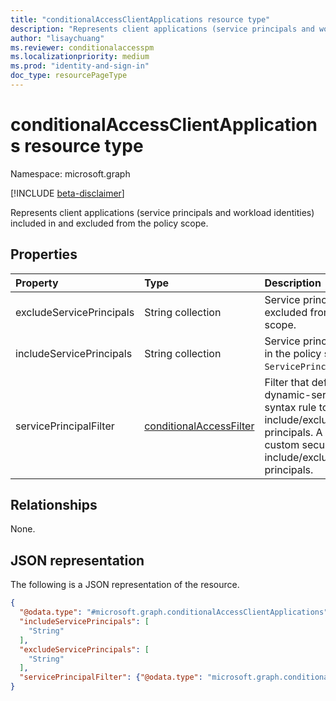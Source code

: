 ```yaml
---
title: "conditionalAccessClientApplications resource type"
description: "Represents client applications (service principals and workload identities) included in and excluded from the policy scope."
author: "lisaychuang"
ms.reviewer: conditionalaccesspm
ms.localizationpriority: medium
ms.prod: "identity-and-sign-in"
doc_type: resourcePageType
---
```


# conditionalAccessClientApplications resource type

Namespace: microsoft.graph

[!INCLUDE [beta-disclaimer](../../includes/beta-disclaimer.md)]

Represents client applications (service principals and workload identities) included in and excluded from the policy scope.

## Properties
|Property|Type|Description|
|:---|:---|:---|
|excludeServicePrincipals|String collection|Service principal IDs excluded from the policy scope.|
|includeServicePrincipals|String collection|Service principal IDs included in the policy scope, or `ServicePrincipalsInMyTenant`. |
|servicePrincipalFilter | [conditionalAccessFilter](conditionalaccessfilter.md) | Filter that defines the dynamic-servicePrincipal-syntax rule to include/exclude service principals. A filter can use custom security attributes to include/exclude service principals. |

## Relationships
None.

## JSON representation
The following is a JSON representation of the resource.
<!-- {
  "blockType": "resource",
  "@odata.type": "microsoft.graph.conditionalAccessClientApplications"
}
-->
``` json
{
  "@odata.type": "#microsoft.graph.conditionalAccessClientApplications",
  "includeServicePrincipals": [
    "String"
  ],
  "excludeServicePrincipals": [
    "String"
  ],
  "servicePrincipalFilter": {"@odata.type": "microsoft.graph.conditionalAccessFilter"},
}
```

